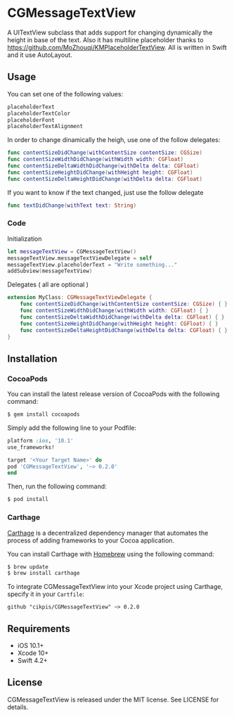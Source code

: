 # CGMessageTextView

A UITextView subclass that adds support for changing dynamically the height in base of the text.
Also it has multiline placeholder thanks to https://github.com/MoZhouqi/KMPlaceholderTextView.
All is written in Swift and it use AutoLayout.

## Usage

You can set one of the following values:
```swift
placeholderText
placeholderTextColor
placeholderFont
placeholderTextAlignment
```

In order to change dinamically the heigh, use one of the follow delegates:
```swift
func contentSizeDidChange(withContentSize contentSize: CGSize)
func contentSizeWidthDidChange(withWidth width: CGFloat)
func contentSizeDeltaWidthDidChange(withDelta delta: CGFloat)
func contentSizeHeightDidChange(withHeight height: CGFloat)
func contentSizeDeltaHeightDidChange(withDelta delta: CGFloat)
```

If you want to know if the text changed, just use the follow delegate
```swift
func textDidChange(withText text: String)
```

### Code

Initialization
```swift
let messageTextView = CGMessageTextView()
messageTextView.messageTextViewDelegate = self
messageTextView.placeholderText = "Write something..."
addSubview(messageTextView)
```

Delegates ( all are optional )
```swift
extension MyClass: CGMessageTextViewDelegate {
    func contentSizeDidChange(withContentSize contentSize: CGSize) { }
    func contentSizeWidthDidChange(withWidth width: CGFloat) { }
    func contentSizeDeltaWidthDidChange(withDelta delta: CGFloat) { }
    func contentSizeHeightDidChange(withHeight height: CGFloat) { }
    func contentSizeDeltaHeightDidChange(withDelta delta: CGFloat) { }
}
```

## Installation

### CocoaPods

You can install the latest release version of CocoaPods with the following command:

```bash
$ gem install cocoapods
```

Simply add the following line to your Podfile:

```ruby
platform :ios, '10.1'
use_frameworks!

target '<Your Target Name>' do
pod 'CGMessageTextView', '~> 0.2.0'
end
```

Then, run the following command:

```bash
$ pod install
```

### Carthage

[Carthage](https://github.com/Carthage/Carthage) is a decentralized dependency manager that automates the process of adding frameworks to your Cocoa application.

You can install Carthage with [Homebrew](http://brew.sh/) using the following command:

```bash
$ brew update
$ brew install carthage
```

To integrate CGMessageTextView into your Xcode project using Carthage, specify it in your `Cartfile`:

```ogdl
github "cikpis/CGMessageTextView" ~> 0.2.0
```

## Requirements

- iOS 10.1+
- Xcode 10+
- Swift 4.2+

## License

CGMessageTextView is released under the MIT license. See LICENSE for details.
